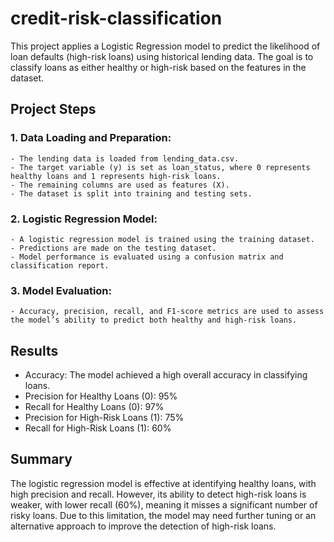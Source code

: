 # credit-risk-classification

This project applies a Logistic Regression model to predict the likelihood of loan defaults (high-risk loans) using historical lending data. The goal is to classify loans as either healthy or high-risk based on the features in the dataset.

## Project Steps

### 1. Data Loading and Preparation:
    - The lending data is loaded from lending_data.csv.
    - The target variable (y) is set as loan_status, where 0 represents healthy loans and 1 represents high-risk loans.
    - The remaining columns are used as features (X).
    - The dataset is split into training and testing sets.
### 2. Logistic Regression Model:
    - A logistic regression model is trained using the training dataset.
    - Predictions are made on the testing dataset.
    - Model performance is evaluated using a confusion matrix and classification report.
### 3. Model Evaluation:
    - Accuracy, precision, recall, and F1-score metrics are used to assess the model’s ability to predict both healthy and high-risk loans.
 
 ## Results

  - Accuracy: The model achieved a high overall accuracy in classifying loans.
  - Precision for Healthy Loans (0): 95%
  - Recall for Healthy Loans (0): 97%
  - Precision for High-Risk Loans (1): 75%
  - Recall for High-Risk Loans (1): 60%

## Summary

The logistic regression model is effective at identifying healthy loans, with high precision and recall. However, its ability to detect high-risk loans is weaker, with lower recall (60%), meaning it misses a significant number of risky loans. Due to this limitation, the model may need further tuning or an alternative approach to improve the detection of high-risk loans.
